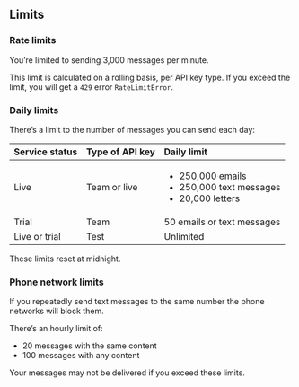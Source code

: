 ## Limits

### Rate limits

You’re limited to sending 3,000 messages per minute.

This limit is calculated on a rolling basis, per API key type. If you exceed the limit, you will get a `429` error `RateLimitError`.

### Daily limits

There’s a limit to the number of messages you can send each day:

|Service status|Type of API key|Daily limit|
|:---|:---|:---|
|Live|Team or live|<ul class="govuk-list govuk-!-font-size-16"><li>250,000 emails</li><li>250,000 text messages</li><li>20,000 letters</li></ul>|
|Trial|Team|50 emails or text messages|
|Live or trial|Test|Unlimited|

These limits reset at midnight.

### Phone network limits

If you repeatedly send text messages to the same number the phone networks will block them.

There’s an hourly limit of:

- 20 messages with the same content
- 100 messages with any content

Your messages may not be delivered if you exceed these limits.
